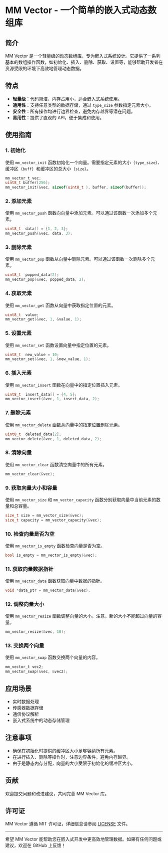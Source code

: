 # MM Vector - 一个简单的嵌入式动态数组库

## 简介

MM Vector 是一个轻量级的动态数组库，专为嵌入式系统设计。它提供了一系列基本的数组操作函数，如初始化、插入、删除、获取、设置等，能够帮助开发者在资源受限的环境下高效地管理动态数据。

## 特点

- **轻量级**：代码简洁，内存占用小，适合嵌入式系统使用。
- **通用性**：支持任意类型的数据存储，通过 `type_size` 参数指定元素大小。
- **安全性**：所有操作均进行边界检查，避免内存越界等潜在问题。
- **易用性**：提供了直观的 API，便于集成和使用。

## 使用指南

### 1. 初始化

使用 `mm_vector_init` 函数初始化一个向量。需要指定元素的大小（`type_size`）、缓冲区（`buff`）和缓冲区的总大小（`size`）。

```c
mm_vector_t vec;
uint8_t buffer[256];
mm_vector_init(&vec, sizeof(uint8_t ), buffer, sizeof(buffer));
```

### 2. 添加元素

使用 `mm_vector_push` 函数向向量中添加元素。可以通过该函数一次添加多个元素。

```c
uint8_t  data[] = {1, 2, 3};
mm_vector_push(&vec, data, 3);
```

### 3. 删除元素

使用 `mm_vector_pop` 函数从向量中删除元素。可以通过该函数一次删除多个元素。

```c
uint8_t  popped_data[2];
mm_vector_pop(&vec, popped_data, 2);
```

### 4. 获取元素

使用 `mm_vector_get` 函数从向量中获取指定位置的元素。

```c
uint8_t  value;
mm_vector_get(&vec, 1, &value, 1);
```

### 5. 设置元素

使用 `mm_vector_set` 函数设置向量中指定位置的元素。

```c
uint8_t  new_value = 10;
mm_vector_set(&vec, 1, &new_value, 1);
```

### 6. 插入元素

使用 `mm_vector_insert` 函数在向量中的指定位置插入元素。

```c
uint8_t  insert_data[] = {4, 5};
mm_vector_insert(&vec, 1, insert_data, 2);
```

### 7. 删除元素

使用 `mm_vector_delete` 函数从向量中的指定位置删除元素。

```c
uint8_t  deleted_data[2];
mm_vector_delete(&vec, 1, deleted_data, 2);
```

### 8. 清除向量

使用 `mm_vector_clear` 函数清空向量中的所有元素。

```c
mm_vector_clear(&vec);
```

### 9. 获取向量大小和容量

使用 `mm_vector_size` 和 `mm_vector_capacity` 函数分别获取向量中当前元素的数量和总容量。

```c
size_t size = mm_vector_size(&vec);
size_t capacity = mm_vector_capacity(&vec);
```

### 10. 检查向量是否为空

使用 `mm_vector_is_empty` 函数检查向量是否为空。

```c
bool is_empty = mm_vector_is_empty(&vec);
```

### 11. 获取向量数据指针

使用 `mm_vector_data` 函数获取向量中数据的指针。

```c
void *data_ptr = mm_vector_data(&vec);
```

### 12. 调整向量大小

使用 `mm_vector_resize` 函数调整向量的大小。注意，新的大小不能超过向量的容量。

```c
mm_vector_resize(&vec, 10);
```

### 13. 交换两个向量

使用 `mm_vector_swap` 函数交换两个向量的内容。

```c
mm_vector_t vec2;
mm_vector_swap(&vec, &vec2);
```

## 应用场景

- 实时数据处理
- 传感器数据存储
- 通信协议解析
- 嵌入式系统中的动态存储管理

## 注意事项

- 确保在初始化时提供的缓冲区大小足够容纳所有元素。
- 在进行插入、删除等操作时，注意边界条件，避免内存越界。
- 由于是静态内存分配，向量的大小受限于初始化的缓冲区大小。

## 贡献

欢迎提交问题和改进建议，共同完善 MM Vector 库。

## 许可证

MM Vector 遵循 MIT 许可证，详细信息请参阅 [LICENSE](LICENSE) 文件。

---

希望 MM Vector 能帮助您在嵌入式开发中更高效地管理数据。如果有任何问题或建议，欢迎在 GitHub 上反馈！
